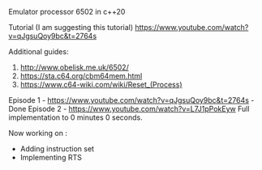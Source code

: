 Emulator processor 6502 in c++20

Tutorial (I am suggesting this tutorial)
https://www.youtube.com/watch?v=qJgsuQoy9bc&t=2764s

Additional guides:
1. http://www.obelisk.me.uk/6502/
2. https://sta.c64.org/cbm64mem.html
3. https://www.c64-wiki.com/wiki/Reset_(Process)

Episode 1 - https://www.youtube.com/watch?v=qJgsuQoy9bc&t=2764s - Done
Episode 2 - https://www.youtube.com/watch?v=L7J1pPokEyw
Full implementation to 0 minutes 0 seconds.

Now working on :
 - Adding instruction set
 - Implementing RTS